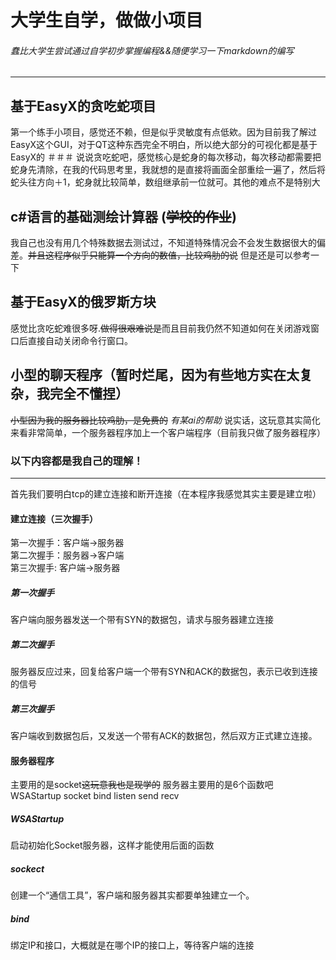 # 大学生自学，做做小项目

###### *蠢比大学生尝试通过自学初步掌握编程&&随便学习一下markdown的编写*
---
## 基于EasyX的贪吃蛇项目
第一个练手小项目，感觉还不赖，但是似乎灵敏度有点低欸。因为目前我了解过EasyX这个GUI，对于QT这种东西完全不明白，所以绝大部分的可视化都是基于EasyX的
＃＃＃ 说说贪吃蛇吧，感觉核心是蛇身的每次移动，每次移动都需要把蛇身先清除，在我的代码思考里，我就想的是直接将画面全部重绘一遍了，然后将蛇头往方向＋1，蛇身就比较简单，数组继承前一位就可。其他的难点不是特别大
## c#语言的基础测绘计算器 (<s>学校的作业</s>)
我自己也没有用几个特殊数据去测试过，不知道特殊情况会不会发生数据很大的偏差。<s>并且这程序似乎只能算一个方向的数值，比较鸡肋的说</s>
但是还是可以参考一下
## 基于EasyX的俄罗斯方块
感觉比贪吃蛇难很多呀.<s>做得很艰难说是</s>而且目前我仍然不知道如何在关闭游戏窗口后直接自动关闭命令行窗口。
## 小型的聊天程序（暂时烂尾，因为有些地方实在太复杂，我完全不懂捏）
<s>小型因为我的服务器比较鸡肋，是免费的</s>
*有某ai的帮助*
说实话，这玩意其实简化来看非常简单，一个服务器程序加上一个客户端程序（目前我只做了服务器程序）

### 以下内容都是我自己的理解！
---
首先我们要明白tcp的建立连接和断开连接（在本程序我感觉其实主要是建立啦）
#### 建立连接（三次握手）
第一次握手：客户端->服务器<br>
第二次握手：服务器->客户端<br>
第三次握手: 客户端->服务器<br>
##### 第一次握手
客户端向服务器发送一个带有SYN的数据包，请求与服务器建立连接
##### 第二次握手
服务器反应过来，回复给客户端一个带有SYN和ACK的数据包，表示已收到连接的信号
##### 第三次握手
客户端收到数据包后，又发送一个带有ACK的数据包，然后双方正式建立连接。
#### 服务器程序
主要用的是socket<s>这玩意我也是现学的</s>
服务器主要用的是6个函数吧 WSAStartup socket bind listen send recv
##### WSAStartup
启动初始化Socket服务器，这样才能使用后面的函数
##### sockect
创建一个“通信工具”，客户端和服务器其实都要单独建立一个。
##### bind
绑定IP和接口，大概就是在哪个IP的接口上，等待客户端的连接
